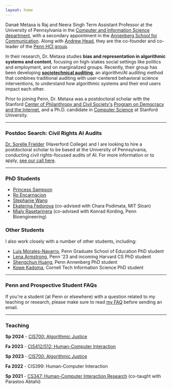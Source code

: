 ```yaml
---
layout: home
---
```


Danaë Metaxa is Raj and Neera Singh Term Assistant Professor at the University of Pennsylvania in the [Computer and Information Science department][penncis], with a secondary appointment in the [Annenberg School for Communication][pennasc]. Along with [Andrew Head][amh], they are the co-founder and co-leader of the [Penn HCI group][pennhci]. 

In their research, Dr. Metaxa studies **bias and representation in algorithmic systems and content**, focusing on high-stakes social settings like politics and employment, and on marginalized groups. Recently, their group has been developing [**sociotechnical auditing**][sta], an algorithm/AI auditing method that combines traditional auditing with user-centered behavioral science interventions, to understand how algorithmic systems and their end users impact each other.

Prior to joining Penn, Dr. Metaxa was a postdoctoral scholar with the Stanford [Center of Philanthropy and Civil Society's][pacs] [Program on Democracy and the Internet][pdi], and a Ph.D. candidate in [Computer Science][stanfordCS] at Stanford University.


[stanfordCS]: http://www-cs.stanford.edu/
[hci]:http://hci.stanford.edu/
[penncis]: https://www.cis.upenn.edu
[pennasc]: https://www.asc.upenn.edu
[pacs]: https://pacscenter.stanford.edu
[pdi]: https://pacscenter.stanford.edu/research/program-on-democracy-and-the-internet/
[amh]: http://andrewhead.info
[pennhci]: https://pennhci.org
[sta]: https://hci.stanford.edu/publications/2023/Lam_STA_CSCW23.pdf

---
### Postdoc Search: Civil Rights AI Audits
[Dr. Sorelle Frielder][sorelle] (Haverford College) and I are looking to hire a postdoctoral scholar to be based at the University of Pennsylvania, conducting civil rights-focused audits of AI. For more information or to apply, [see our call here][call]. 

[sorelle]: http://sorelle.friedler.net
[call]: postdoc

---

### PhD Students
- [Princess Sampson][psamp]  
- [Ro Encarnacion][ro]  
- [Stephanie Wang][steph]  
- [Ekaterina Fedorova][kat] (co-advised with Chara Podimata, MIT Sloan)
- [Mialy Rasetarinera][mialy] (co-advised with Konrad Kording, Penn Bioengineering)

[ro]: http://roencarnacion.com
[psamp]: https://psamp.github.io
[kat]: https://ek8terina.github.io/opossum_girlie/
[steph]: https://steph-w.github.io
[mialy]: https://mialynr.github.io/

### Other Students 
I also work closely with a number of other students, including:
- [Luis Morales-Navarro][luis], Penn Graduate School of Education PhD student
- [Lena Armstrong][lena], Penn '23 and incoming Harvard CS PhD student
- [Shengchun Huang][sc], Penn Annenberg PhD student
- [Kowe Kadoma][kowe], Cornell Tech Information Science PhD student

[luis]: http://luismn.com
[sc]: https://www.asc.upenn.edu/people/graduate-student/shengchun-huang
[lena]: https://lenaarmstrong.github.io
[kowe]: https://kadomak.github.io
[victor]: https://victorojewale.github.io
[hita]: https://hita-k.github.io

---
### Penn and Prospective Student FAQs

If you're a student (at Penn or elsewhere) with a question related to my teaching or research, please make sure to read [my FAQ][faq] before sending an email.

[faq]: /faq

---

### Teaching

**Sp 2024** - [CIS700: Algorithmic Justice][cis700_24]

**Fa 2023** - [CIS412/512: Human-Computer Interaction][cis412]

**Sp 2023** - [CIS700: Algorithmic Justice][cis700_23]

**Fa 2022** - CIS399: Human-Computer Interaction

**Sp 2021** - [CS347: Human-Computer Interaction Research][cs347] (co-taught with Parastoo Abtahi)

[cis700_24]:https://docs.google.com/spreadsheets/d/1kdrDQTz_6gQfD3v3UMSMkoAS2DanxyZDTqcP59C024o/edit#gid=1882189647
[cis700_23]:https://docs.google.com/spreadsheets/d/1YltJ1qnpPjovlEPOut8ctjXt_kyHSEWfpcX8lAddmKI/edit#gid=565474215
[cis412]: http://emoneil.github.io/cis3990/
[cs347]: http://cs347.stanford.edu

